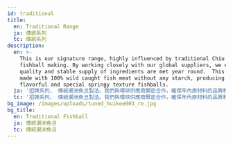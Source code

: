 ```yaml
---
id: traditional
title:
  en: Traditional Range
  ja: 傳統系列
  tc: 傳統系列
description:
  en: >-
    This is our signature range, highly influenced by traditional Chiu Chow
    fishball making. By working closely with our global suppliers, we ensure the
    quality and stable supply of ingredients are met year round.  This range is
    made with 100% wild caught fish meat without any starch, producing fresh
    flavorful and special springy texture fishballs.
  ja: '招牌系列， 傳統潮洲魚旦製法。我們與環球供應商緊密合作，確保年內原材料的品質和供應穩定。100%純魚肉製造，沒有任何澱粉, 造出滋味，口感鬆化的魚旦。'
  tc: '招牌系列， 傳統潮洲魚旦製法。我們與環球供應商緊密合作，確保年內原材料的品質和供應穩定。100%純魚肉製造，沒有任何澱粉, 造出滋味，口感鬆化的魚旦。'
bg_image: /images/uploads/tuned_huikee003_re.jpg
bg_title:
  en: Traditional Fishball
  ja: 傳統潮洲魚旦
  tc: 傳統潮洲魚旦
---
```

